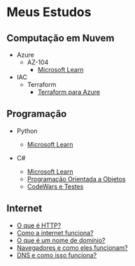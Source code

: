 # Meus Estudos

## Computação em Nuvem

- Azure
   - AZ-104
      - [Microsoft Learn](https://learn.microsoft.com/pt-br/training/paths/az-104-administrator-prerequisites/)
- IAC
   - Terraform
      - [Terraform para Azure](https://github.com/Pedroasmaia/terraformazure)
## Programação

- Python
   -  [Microsoft Learn](https://docs.microsoft.com/pt-br/learn/paths/beginner-python/)

- C#
   -  [Microsoft Learn](https://learn.microsoft.com/pt-br/dotnet/csharp/tour-of-csharp/tutorials/hello-world)
   - [Programação Orientada a Objetos](https://github.com/Pedroasmaia/csharpOOP)
   - [CodeWars e Testes](https://github.com/Pedroasmaia/chsharpGetExperience)

## Internet

- [O que é HTTP?](https://developer.mozilla.org/pt-BR/docs/Web/HTTP/Overview)
- [Como a internet funciona?](https://developer.mozilla.org/pt-BR/docs/Learn/Common_questions/How_does_the_Internet_work)
- [O que é um nome de domínio?](https://developer.mozilla.org/pt-BR/docs/Learn/Common_questions/What_is_a_domain_name)
- [Navegadores e como eles funcionam?](https://youtu.be/kDy62zaCHZE)
- [DNS e como isso funciona?](https://aws.amazon.com/pt/route53/what-is-dns/)